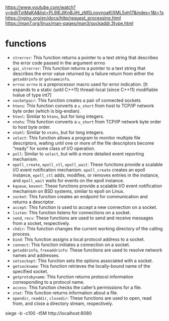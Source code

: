 https://www.youtube.com/watch?v=bdIiTxtMaKA&list=PL9IEJIKnBJjH_zM5LnovnoaKlXML5qh17&index=1&t=1s
https://nginx.org/en/docs/http/request_processing.html
https://man7.org/linux/man-pages/man3/sockaddr.3type.html


# functions
- `strerror`: This function returns a pointer to a text string that describes the error code passed in the argument errno
- `gai_strerror`: This function returns a pointer to a text string that describes the error value returned by a failure return from either the `getaddrinfo` or `getnameinfo`.
- `errno`: `errno` is a preprocessor macro used for error indication. [It expands to a static (until C++11) thread-local (since C++11) modifiable lvalue of type int7]
- `socketpair`: This function creates a pair of connected sockets
- `htons`: This function converts a `u_short` from host to TCP/IP network byte order (which is big-endian).
- `htonl`: Similar to `htons`, but for long integers.
- `ntohs`: This function converts a `u_short` from TCP/IP network byte order to host byte order.
- `ntohl`: Similar to `ntohs`, but for long integers.
- `select`: This function allows a program to monitor multiple file descriptors, waiting until one or more of the file descriptors become “ready” for some class of I/O operation.
- `poll`: Similar to `select`, but with a more detailed event reporting mechanism.
- `epoll_create`, `epoll_ctl`, `epoll_wait`: These functions provide a scalable I/O event notification mechanism. `epoll_create` creates an epoll instance, `epoll_ctl` adds, modifies, or removes entries in the instance, and `epoll_wait` waits for events on the epoll instance.
- `kqueue`, `kevent`: These functions provide a scalable I/O event notification mechanism on BSD systems, similar to epoll on Linux.
- `socket`: This function creates an endpoint for communication and returns a descriptor.
- `accept`: This function is used to accept a new connection on a socket.
- `listen`: This function listens for connections on a socket.
- `send`, `recv`: These functions are used to send and receive messages from a socket, respectively.
- `chdir`: This function changes the current working directory of the calling process.
- `bind`: This function assigns a local protocol address to a socket.
- `connect`: This function initiates a connection on a socket.
- `getaddrinfo`, `freeaddrinfo`: These functions are used to resolve network names and addresses.
- `setsockopt`: This function sets the options associated with a socket.
- `getsockname`: This function retrieves the locally-bound name of the specified socket.
- `getprotobyname`: This function returns protocol information corresponding to a protocol name.
- `access`: This function checks the caller’s permissions for a file.
- `stat`: This function returns information about a file.
- `opendir`, `readdir`, `closedir`: These functions are used to open, read from, and close a directory stream, respectively.

siege -b -c100 -t5M http://localhost:8080